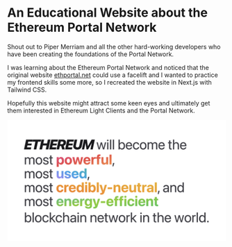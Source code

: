 # An Educational Website about the Ethereum Portal Network

Shout out to Piper Merriam and all the other hard-working developers who have been creating the foundations of the Portal Network.

I was learning about the Ethereum Portal Network and noticed that the original website [ethportal.net](https://ethportal.net) could use a facelift and I wanted to practice my frontend skills some more, so I recreated the website in Next.js with Tailwind CSS.

Hopefully this website might attract some keen eyes and ultimately get them interested in Ethereum Light Clients and the Portal Network.

![DEMO](./public/demo.png)
